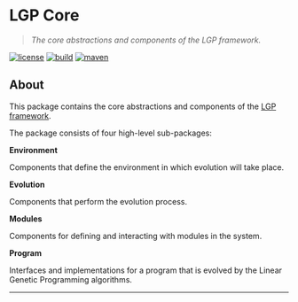 # LGP Core

> *The core abstractions and components of the LGP framework.*

[![license][license-image]][license-url]
[![build][build-image]][build-url]
[![maven][maven-image]][maven-url]

## About

This package contains the core abstractions and components of the [LGP framework](https://github.com/JedS6391/LGP). 

The package consists of four high-level sub-packages:

**Environment** 

Components that define the environment in which evolution will take place.

**Evolution**

Components that perform the evolution process.

**Modules**

Components for defining and interacting with modules in the system.

**Program**

Interfaces and implementations for a program that is evolved by the Linear Genetic Programming algorithms.

---

[license-image]: https://img.shields.io/github/license/mashape/apistatus.svg?style=flat
[license-url]: https://github.com/JedS6391/LGP/blob/master/LICENSE
[build-image]: https://img.shields.io/github/workflow/status/JedS6391/LGP/Release
[build-url]: https://github.com/JedS6391/LGP/actions/workflows/release.yml
[maven-image]: https://img.shields.io/maven-central/v/nz.co.jedsimson.lgp/LGP.svg?label=core&style=flat
[maven-url]: https://search.maven.org/search?q=g:%22nz.co.jedsimson.lgp%22%20AND%20a:%22LGP%22